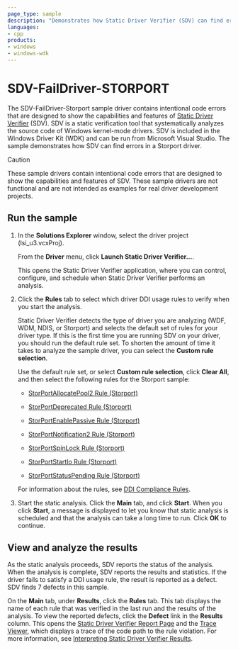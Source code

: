 ```yaml
---
page_type: sample
description: "Demonstrates how Static Driver Verifier (SDV) can find errors in a Storport driver."
languages:
- cpp
products:
- windows
- windows-wdk
---
```


# SDV-FailDriver-STORPORT

The SDV-FailDriver-Storport sample driver contains intentional code errors that are designed to show the capabilities and features of [Static Driver Verifier](https://docs.microsoft.com/windows-hardware/drivers/devtest/static-driver-verifier) (SDV). SDV is a static verification tool that systematically analyzes the source code of Windows kernel-mode drivers. SDV is included in the Windows Driver Kit (WDK) and can be run from Microsoft Visual Studio. The sample demonstrates how SDV can find errors in a Storport driver.

> [!CAUTION]
> These sample drivers contain intentional code errors that are designed to show the capabilities and features of SDV. These sample drivers are not functional and are not intended as examples for real driver development projects.

## Run the sample

1. In the **Solutions Explorer** window, select the driver project (lsi\_u3.vcxProj).

    From the **Driver** menu, click **Launch Static Driver Verifier...**.

    This opens the Static Driver Verifier application, where you can control, configure, and schedule when Static Driver Verifier performs an analysis.

1. Click the **Rules** tab to select which driver DDI usage rules to verify when you start the analysis.

    Static Driver Verifier detects the type of driver you are analyzing (WDF, WDM, NDIS, or Storport) and selects the default set of rules for your driver type. If this is the first time you are running SDV on your driver, you should run the default rule set. To shorten the amount of time it takes to analyze the sample driver, you can select the **Custom rule selection**.

    Use the default rule set, or select **Custom rule selection**, click **Clear All**, and then select the following rules for the Storport sample:

    - [StorPortAllocatePool2 Rule (Storport)](https://docs.microsoft.com/windows-hardware/drivers/devtest/storport-storportallocatepool2)

    - [StorPortDeprecated Rule (Storport)](https://docs.microsoft.com/windows-hardware/drivers/devtest/storport-storportdeprecated)

    - [StorPortEnablePassive Rule (Storport)](https://docs.microsoft.com/windows-hardware/drivers/devtest/storport-storportenablepassive)

    - [StorPortNotification2 Rule (Storport)](https://docs.microsoft.com/windows-hardware/drivers/devtest/storport-storportnotification2)

    - [StorPortSpinLock Rule (Storport)](https://docs.microsoft.com/windows-hardware/drivers/devtest/storport-storportspinlock)

    - [StorPortStartIo Rule (Storport)](https://docs.microsoft.com/windows-hardware/drivers/devtest/storport-storportstartio)

    - [StorPortStatusPending Rule (Storport)](https://docs.microsoft.com/windows-hardware/drivers/devtest/storport-storportstatuspending)

    For information about the rules, see [DDI Compliance Rules](https://docs.microsoft.com/windows-hardware/drivers/devtest/static-driver-verifier-rules).

1. Start the static analysis. Click the **Main** tab, and click **Start**. When you click **Start**, a message is displayed to let you know that static analysis is scheduled and that the analysis can take a long time to run. Click **OK** to continue.

## View and analyze the results

As the static analysis proceeds, SDV reports the status of the analysis. When the analysis is complete, SDV reports the results and statistics. If the driver fails to satisfy a DDI usage rule, the result is reported as a defect. SDV finds 7 defects in this sample.

On the **Main** tab, under **Results**, click the **Rules** tab. This tab displays the name of each rule that was verified in the last run and the results of the analysis. To view the reported defects, click the **Defect** link in the **Results** column. This opens the [Static Driver Verifier Report Page](https://docs.microsoft.com/windows-hardware/drivers/devtest/static-driver-verifier-report) and the [Trace Viewer](https://docs.microsoft.com/windows-hardware/drivers/devtest/defect-viewer), which displays a trace of the code path to the rule violation. For more information, see [Interpreting Static Driver Verifier Results](https://docs.microsoft.com/windows-hardware/drivers/devtest/interpreting-static-driver-verifier-results).
